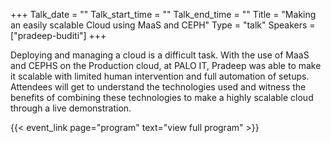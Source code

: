 +++
Talk_date = ""
Talk_start_time = ""
Talk_end_time = ""
Title = "Making an easily scalable Cloud using MaaS and CEPH"
Type = "talk"
Speakers = ["pradeep-buditi"]
+++

Deploying and managing a cloud is a difficult task. With the use of MaaS and CEPHS on the Production cloud, at PALO IT, Pradeep was able to make it scalable with limited human intervention and full
automation of setups. Attendees will get to understand the technologies used and witness the benefits of combining these technologies to make a highly scalable cloud through a live demonstration.

{{< event_link page="program" text="view full program" >}}

